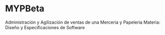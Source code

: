 # MYPBeta
Administración y Agilización de ventas de una Merceria y Papeleria
Materia: Diseño y Especificaciones de Software
